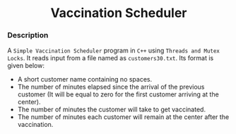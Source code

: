 <h1 align="center">Vaccination Scheduler</h1>

### Description
A `Simple Vaccination Scheduler` program in `C++` using `Threads and Mutex Locks`. It reads input from a file named as `customers30.txt`. Its format is given below:
  - A short customer name containing no spaces.
  - The number of minutes elapsed since the arrival of the previous customer (It will be equal to zero for the first customer arriving at the center).
  - The number of minutes the customer will take to get vaccinated.
  - The number of minutes each customer will remain at the center after the vaccination.
